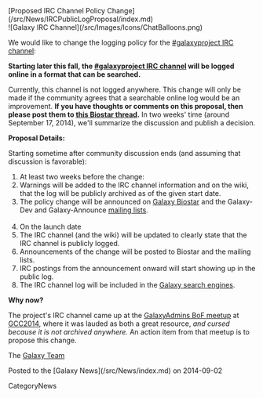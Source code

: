 <div class='newsItemHeader'>[Proposed IRC Channel Policy Change](/src/News/IRCPublicLogProposal/index.md)</div>

<div class='right'>![Galaxy IRC Channel](/src/Images/Icons/ChatBalloons.png)</div>

We would like to change the logging policy for the [#galaxyproject IRC channel](/src/GetInvolved/index.md#irc-channel):

  **Starting later this fall, the [#galaxyproject IRC channel](/src/GetInvolved/index.md#irc-channel) will be logged online in a format that can be searched.**

Currently, this channel is not logged anywhere.  This change will only be made if the community agrees that a searchable online log would be an improvement.  **If you have thoughts or comments on this proposal, then please post them to [this Biostar thread](https://biostar.usegalaxy.org/p/8804/).**  In two weeks' time (around September 17, 2014), we'll summarize the discussion and publish a decision. 

**Proposal Details:**

Starting sometime after community discussion ends (and assuming that discussion is favorable):

1. At least two weeks before the change:
  1. Warnings will be added to the IRC channel information and on the wiki, that the log will be publicly archived as of the given start date.
  1. The policy change will be announced on [Galaxy Biostar](/src/Support/Biostar/index.md) and the Galaxy-Dev and Galaxy-Announce [mailing lists](/src/MailingLists/index.md).<br /><br />
1. On the launch date
  1. The IRC channel (and the wiki) will be updated to clearly state that the IRC channel is publicly logged.
  1. Announcements of the change will be posted to Biostar and the mailing lists.
  1. IRC postings from the announcement onward will start showing up in the public log.
  1. The IRC channel log will be included in the [Galaxy search engines](http://galaxyproject.org/search/).

**Why now?**

The project's IRC channel came up at the [GalaxyAdmins BoF meetup](/src/Events/GCC2014/BoFs/GalaxyAdmins/index.md) at [GCC2014](/src/Events/GCC2014/index.md), where it was lauded as both a great resource, *and cursed because it is not archived anywhere.*  An action item from that meetup is to propose this change.

The [Galaxy Team](/src/GalaxyTeam/index.md)

<div class='newsItemFooter'>Posted to the [Galaxy News](/src/News/index.md) on 2014-09-02</div>

CategoryNews
